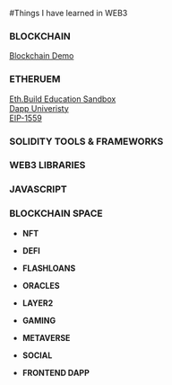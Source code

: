 #Things I have learned in WEB3 


### **BLOCKCHAIN**  
[Blockchain Demo](https://andersbrownworth.com/blockchain)  

### **ETHERUEM**  
[Eth.Build Education Sandbox](https://eth.build)  
[Dapp Univeristy](https://dappuniversity.com)  
[EIP-1559](https://www.youtube.com/watch?v=MGemhK9t44Q)

### **SOLIDITY TOOLS & FRAMEWORKS** 
### **WEB3 LIBRARIES**
### **JAVASCRIPT**

### **BLOCKCHAIN SPACE**  
 * **NFT**
 * **DEFI**
 * **FLASHLOANS**
 * **ORACLES**
 * **LAYER2**
 * **GAMING**
 * **METAVERSE**
 * **SOCIAL** 
    

* **FRONTEND DAPP**
